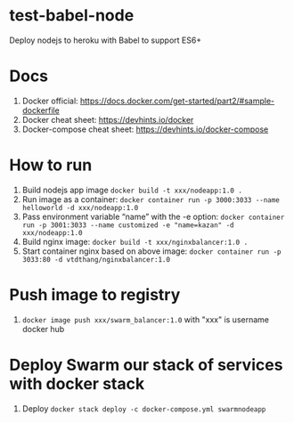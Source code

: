 # test-babel-node
Deploy nodejs to heroku with Babel to support ES6+

# Docs
1. Docker official: https://docs.docker.com/get-started/part2/#sample-dockerfile
2. Docker cheat sheet: https://devhints.io/docker
3. Docker-compose cheat sheet: https://devhints.io/docker-compose

# How to run
1. Build nodejs app image `docker build -t xxx/nodeapp:1.0 .`
2. Run image as a container: `docker container run -p 3000:3033 --name helloworld -d xxx/nodeapp:1.0`
3. Pass environment variable “name” with the -e option: `docker container run -p 3001:3033 --name customized -e "name=kazan" -d xxx/nodeapp:1.0`
4. Build nginx image: `docker build -t xxx/nginxbalancer:1.0 .`
5. Start container nginx based on above image: `docker container run -p 3033:80 -d vtdthang/nginxbalancer:1.0`

# Push image to registry
1. `docker image push xxx/swarm_balancer:1.0` with "xxx" is username docker hub


# Deploy Swarm our stack of services with docker stack
1. Deploy `docker stack deploy -c docker-compose.yml swarmnodeapp`